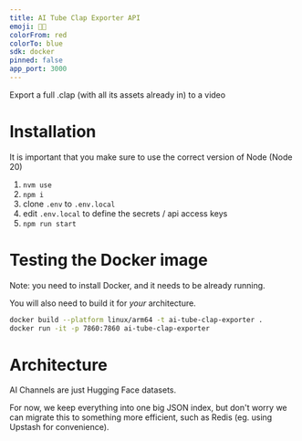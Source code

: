 ```yaml
---
title: AI Tube Clap Exporter API
emoji: 🍿🤖
colorFrom: red
colorTo: blue
sdk: docker
pinned: false
app_port: 3000
---
```


Export a full .clap (with all its assets already in) to a video

# Installation

It is important that you make sure to use the correct version of Node (Node 20)

1. `nvm use`
2. `npm i`
3. clone `.env` to `.env.local`
4. edit `.env.local` to define the secrets / api access keys
5. `npm run start`

# Testing the Docker image

Note: you need to install Docker, and it needs to be already running.

You will also need to build it for *your* architecture.

```bash
docker build --platform linux/arm64 -t ai-tube-clap-exporter .
docker run -it -p 7860:7860 ai-tube-clap-exporter
```

# Architecture

AI Channels are just Hugging Face datasets.

For now, we keep everything into one big JSON index, but don't worry we can migrate this to something more efficient, such as Redis (eg. using Upstash for convenience).